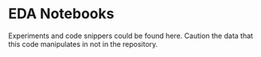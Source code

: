 # EDA Notebooks

Experiments and code snippers could be found here. Caution the data that this code manipulates in not in the repository.
